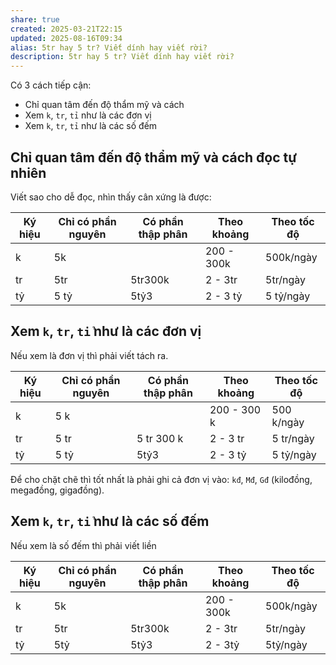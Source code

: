 ```yaml
---
share: true
created: 2025-03-21T22:15
updated: 2025-08-16T09:34
alias: 5tr hay 5 tr? Viết dính hay viết rời?
description: 5tr hay 5 tr? Viết dính hay viết rời?
---
```

Có 3 cách tiếp cận:
- Chỉ quan tâm đến độ thẩm mỹ và cách 
- Xem `k`, `tr`, `tỉ` như là các đơn vị
- Xem `k`, `tr`, `tỉ` như là các số đếm

## Chỉ quan tâm đến độ thẩm mỹ và cách đọc tự nhiên
Viết sao cho dễ đọc, nhìn thấy cân xứng là được:

| Ký hiệu | Chỉ có phần nguyên | Có phần thập phân | Theo khoảng | Theo tốc độ |
| ------- | ------------------ | ----------------- | ----------- | ----------- |
| k       | 5k                 |                   | 200 - 300k  | 500k/ngày   |
| tr      | 5tr                | 5tr300k           | 2 - 3tr     | 5tr/ngày    |
| tỷ      | 5 tỷ               | 5tỷ3              | 2 - 3 tỷ    | 5 tỷ/ngày   |

## Xem `k`, `tr`, `tỉ` như là các đơn vị
Nếu xem là đơn vị thì phải viết tách ra.

| Ký hiệu | Chỉ có phần nguyên | Có phần thập phân | Theo khoảng | Theo tốc độ |
| ------- | ------------------ | ----------------- | ----------- | ----------- |
| k       | 5 k                |                   | 200 - 300 k | 500 k/ngày  |
| tr      | 5 tr               | 5 tr 300 k        | 2 - 3 tr    | 5 tr/ngày   |
| tỷ      | 5 tỷ               | 5tỷ3              | 2 - 3 tỷ    | 5 tỷ/ngày   |

Để cho chặt chẽ thì tốt nhất là phải ghi cả đơn vị vào: `kđ`, `Mđ`, `Gđ` (kilođồng, megađồng, gigađồng).

## Xem `k`, `tr`, `tỉ` như là các số đếm
Nếu xem là số đếm thì phải viết liền 

| Ký hiệu | Chỉ có phần nguyên | Có phần thập phân | Theo khoảng | Theo tốc độ |
| ------- | ------------------ | ----------------- | ----------- | ----------- |
| k       | 5k                 |                   | 200 - 300k  | 500k/ngày   |
| tr      | 5tr                | 5tr300k           | 2 - 3tr     | 5tr/ngày    |
| tỷ      | 5tỷ                | 5tỷ3              | 2 - 3tỷ     | 5tỷ/ngày    |
